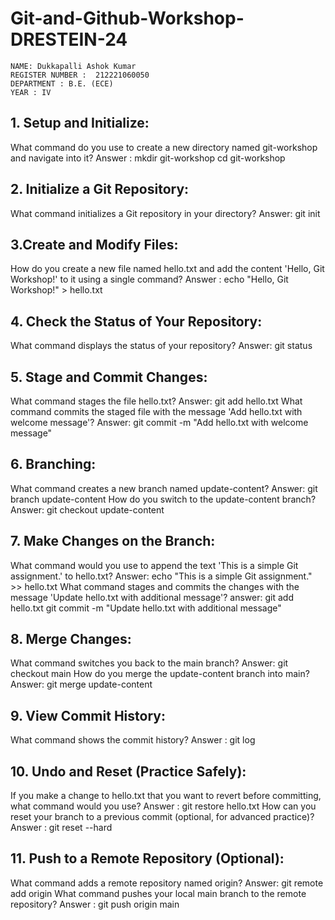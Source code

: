 # Git-and-Github-Workshop-DRESTEIN-24
```
NAME: Dukkapalli Ashok Kumar 
REGISTER NUMBER :  212221060050
DEPARTMENT : B.E. (ECE)
YEAR : IV 
```
## 1. Setup and Initialize:
What command do you use to create a new directory named git-workshop and navigate into it?
Answer : mkdir git-workshop
cd git-workshop
## 2. Initialize a Git Repository:
What command initializes a Git repository in your directory?
Answer: git init
## 3.Create and Modify Files:
How do you create a new file named hello.txt and add the content 'Hello, Git Workshop!' to it using a single command?
Answer : echo "Hello, Git Workshop!" > hello.txt
## 4. Check the Status of Your Repository:
What command displays the status of your repository?
Answer: git status
## 5. Stage and Commit Changes:
What command stages the file hello.txt?
Answer: git add hello.txt
What command commits the staged file with the message 'Add hello.txt with welcome message'?
Answer: git commit -m "Add hello.txt with welcome message"
## 6. Branching:
What command creates a new branch named update-content?
Answer: git branch update-content
How do you switch to the update-content branch?
Answer: git checkout update-content
## 7. Make Changes on the Branch:
What command would you use to append the text 'This is a simple Git assignment.' to hello.txt?
Answer: echo "This is a simple Git assignment." >> hello.txt
What command stages and commits the changes with the message 'Update hello.txt with additional message'?
answer: git add hello.txt
git commit -m "Update hello.txt with additional message"
## 8. Merge Changes:
What command switches you back to the main branch?
Answer: git checkout main
How do you merge the update-content branch into main?
Answer: git merge update-content
## 9. View Commit History:
What command shows the commit history?
Answer : git log
## 10. Undo and Reset (Practice Safely):
If you make a change to hello.txt that you want to revert before committing, what command would you use?
Answer : git restore hello.txt
How can you reset your branch to a previous commit (optional, for advanced practice)?
Answer : git reset --hard
## 11. Push to a Remote Repository (Optional):
What command adds a remote repository named origin?
Answer: git remote add origin
What command pushes your local main branch to the remote repository?
Answer : git push origin main
